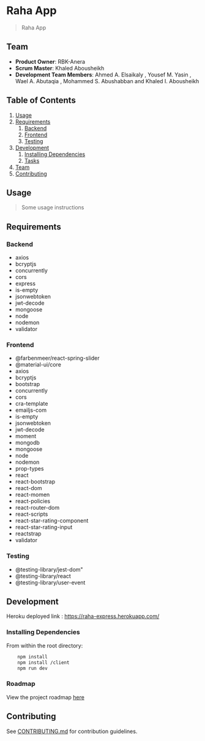 # Raha App

> Raha App

## Team

- **Product Owner**: RBK-Anera
- **Scrum Master**: Khaled Abousheikh
- **Development Team Members**: Ahmed A. Elsaikaly , Yousef M. Yasin , Wael A. Abutaqia , Mohammed S. Abushabban and Khaled I. Abousheikh

## Table of Contents

1. [Usage](#Usage)
1. [Requirements](#requirements)
   1. [Backend](#Backend)
   1. [Frontend](#Frontend)
   1. [Testing](#Testing)
1. [Development](#development)
   1. [Installing Dependencies](#installing-dependencies)
   1. [Tasks](#tasks)
1. [Team](#team)
1. [Contributing](#contributing)

## Usage

> Some usage instructions

## Requirements

### Backend

- axios
- bcryptjs
- concurrently
- cors
- express
- is-empty
- jsonwebtoken
- jwt-decode
- mongoose
- node
- nodemon
- validator

### Frontend

- @farbenmeer/react-spring-slider
- @material-ui/core
- axios
- bcryptjs
- bootstrap
- concurrently
- cors
- cra-template
- emailjs-com
- is-empty
- jsonwebtoken
- jwt-decode
- moment
- mongodb
- mongoose
- node
- nodemon
- prop-types
- react
- react-bootstrap
- react-dom
- react-momen
- react-policies
- react-router-dom
- react-scripts
- react-star-rating-component
- react-star-rating-input
- reactstrap
- validator

### Testing

- @testing-library/jest-dom"
- @testing-library/react
- @testing-library/user-event

## Development

Heroku deployed link :
https://raha-express.herokuapp.com/

### Installing Dependencies

From within the root directory:

```sh
    npm install
    npm install /client
    npm run dev
```

### Roadmap

View the project roadmap [here](https://github.com/Thesis-Project-Group3/Thesis-Project-Group3/milestones)

## Contributing

See [CONTRIBUTING.md](https://github.com/Thesis-Project-Group3/Thesis-Project-Group3/blob/master/_CONTRIBUTING.md) for contribution guidelines.
